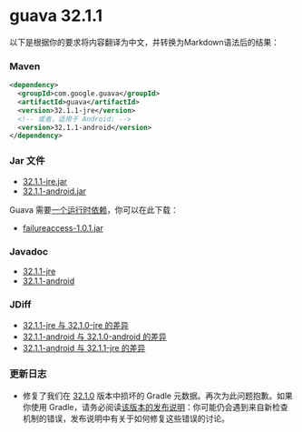 # guava 32.1.1
以下是根据你的要求将内容翻译为中文，并转换为Markdown语法后的结果：


### Maven

```xml
<dependency>
  <groupId>com.google.guava</groupId>
  <artifactId>guava</artifactId>
  <version>32.1.1-jre</version>
  <!-- 或者，适用于 Android: -->
  <version>32.1.1-android</version>
</dependency>
```

### Jar 文件

- [32.1.1-jre.jar](https://repo1.maven.org/maven2/com/google/guava/guava/32.1.1-jre/guava-32.1.1-jre.jar)
- [32.1.1-android.jar](https://repo1.maven.org/maven2/com/google/guava/guava/32.1.1-android/guava-32.1.1-android.jar)

Guava 需要[一个运行时依赖](https://github.com/google/guava/wiki/UseGuavaInYourBuild#what-about-guavas-own-dependencies)，你可以在此下载：

- [failureaccess-1.0.1.jar](https://repo1.maven.org/maven2/com/google/guava/failureaccess/1.0.1/failureaccess-1.0.1.jar)

### Javadoc

- [32.1.1-jre](http://guava.dev/releases/32.1.1-jre/api/docs/)
- [32.1.1-android](http://guava.dev/releases/32.1.1-android/api/docs/)

### JDiff

- [32.1.1-jre 与 32.1.0-jre 的差异](http://guava.dev/releases/32.1.1-jre/api/diffs/)
- [32.1.1-android 与 32.1.0-android 的差异](http://guava.dev/releases/32.1.1-android/api/diffs/)
- [32.1.1-android 与 32.1.1-jre 的差异](http://guava.dev/releases/32.1.1-android/api/androiddiffs/)

### 更新日志

- 修复了我们在 [32.1.0](https://github.com/google/guava/releases/tag/v32.1.0) 版本中损坏的 Gradle 元数据。再次为此问题抱歉。如果你使用 Gradle，请务必阅读[该版本的发布说明](https://github.com/google/guava/releases/tag/v32.1.0)：你可能仍会遇到来自新检查机制的错误，发布说明中有关于如何修复这些错误的讨论。
```